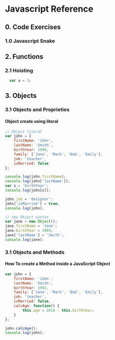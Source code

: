 # Javascript Reference
## 0. Code Exercises
### 1.0 Javascript Snake
## 2. Functions
### 2.1 Hoisting
```javascript
  var a = 3;
```
## 3. Objects

### 3.1 Objects and Proprieties
#### Object create using literal
```javascript
// Object literal
var john = {
    firstName: 'John',
    lastName: 'Smith',
    birthYear: 1990,
    family: ['Jane', 'Mark', 'Bob', 'Emily'],
    job: 'teacher',
    isMarried: false
};

console.log(john.firstName);
console.log(john['lastName']);
var x = 'birthYear';
console.log(john[x]);

john.job = 'designer';
john['isMarried'] = true;
console.log(john);
```

```javascript
// new Object syntax
var jane = new Object();
jane.firstName = 'Jane';
jane.birthYear = 1969;
jane['lastName'] = 'Smith';
console.log(jane);
```

### 3.1 Objects and Methods
#### How To create a Method inside a JavaScript Object
```javascript
var john = {
    firstName: 'John',
    lastName: 'Smith',
    birthYear: 1992,
    family: ['Jane', 'Mark', 'Bob', 'Emily'],
    job: 'teacher',
    isMarried: false,
    calcAge: function() {
        this.age = 2018 - this.birthYear;
    }
};

john.calcAge();
console.log(john);
```
